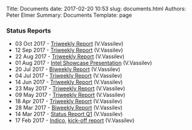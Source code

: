 Title: Documents
date: 2017-02-20 10:53
slug: documents.html
Authors: Peter Elmer
Summary: Documents
Template: page

### Status Reports

  * 03 Oct 2017 - [Triweekly Report](https://ipcc-root.github.io/downloads/20171003-ipcc-princeton-status-report-triweekly.pdf) (V.Vassilev)
  * 12 Sep 2017 - [Triweekly Report](https://ipcc-root.github.io/downloads/20170912-ipcc-princeton-status-report-triweekly.pdf) (V.Vassilev)
  * 22 Aug 2017 - [Triweekly Report](https://ipcc-root.github.io/downloads/20170822-ipcc-princeton-status-report-triweekly.pdf) (V.Vassilev)
  * 01 Aug 2017 - [Intel Showcase Presentation](https://ipcc-root.github.io/downloads/20170801-ipcc-princeton-showcase-presentation.pdf) (V.Vassilev)
  * 20 Jul 2017 - [Biweekly Report](https://ipcc-root.github.io/downloads/20170720-ipcc-princeton-status-report-biweekly.pdf) (V.Vassilev)
  * 04 Jul 2017 - [Triweekly Report](https://ipcc-root.github.io/downloads/20170704-ipcc-princeton-status-report-triweekly.pdf) (V.Vassilev)
  * 14 Jun 2017 - [Triweekly Report](https://ipcc-root.github.io/downloads/20170614-ipcc-princeton-status-report-triweekly.pdf) (V.Vassilev)
  * 23 May 2017 - [Triweekly Report](https://ipcc-root.github.io/downloads/20170614-ipcc-princeton-status-report-triweekly.pdf) (V.Vassilev)
  * 09 May 2017 - [Triweekly Report](https://ipcc-root.github.io/downloads/20170509-ipcc-princeton-status-report-triweekly.pdf) (V.Vassilev)
  * 18 Apr 2017 - [Triweekly Report](https://ipcc-root.github.io/downloads/20170418-ipcc-princeton-status-report-triweekly.pdf) (V.Vassilev)
  * 28 Mar 2017 - [Biweekly Report](https://ipcc-root.github.io/downloads/20170328-ipcc-princeton-status-report-biweekly.pdf) (V.Vassilev)
  * 14 Mar 2017 - [Status Report Q1](https://ipcc-root.github.io/downloads/20170314-ipcc-princeton-status-report-Q1.pdf) (V.Vassilev)
  * 17 Feb 2017 - [Indico](https://indico.cern.ch/event/612658/), [kick-off report](https://ipcc-root.github.io/downloads/20170217-ipcc-princeton.pdf) (V.Vassilev)



